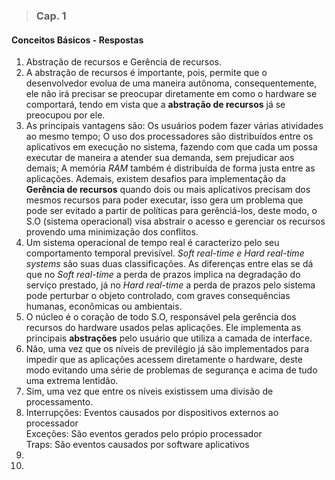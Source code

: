 
>### Cap. 1
#### Conceitos Básicos - Respostas

1. Abstração de recursos e Gerência de recursos.
2. A abstração de recursos é importante, pois, permite que o desenvolvedor evolua de uma maneira
autônoma, consequentemente, ele não irá precisar se preocupar diretamente em como o hardware se comportará,
tendo em vista que a **abstração de recursos** já se preocupou por ele.
3. As principais vantagens são: Os usuários podem fazer várias atividades ao mesmo tempo; O uso dos processadores são distribuídos entre 
os aplicativos em execução no sistema, fazendo com que cada um possa executar de maneira a atender sua demanda, sem prejudicar aos demais; A memória _RAM_ também é distribuída de forma justa entre as aplicações. Ademais, existem desafios para implementação da **Gerência de recursos** quando dois ou mais aplicativos precisam dos mesmos recursos para poder executar, isso gera um problema que pode ser evitado a partir de políticas para gerênciá-los, deste modo, o S.O (sistema operacional) visa abstrair o acesso e gerenciar os recursos provendo uma minimização dos conflitos.
4. Um sistema operacional de tempo real é caracterizo pelo seu comportamento temporal previsível. _Soft real-time e Hard real-time systems_ são suas duas classificações. As diferenças entre elas se dá que no _Soft real-time_  a perda de prazos implica na degradação do serviço prestado, já no _Hard real-time_  a perda de prazos pelo sistema pode perturbar o objeto controlado, com graves consequências humanas, econômicas ou ambientais.
5. O núcleo é o coração de todo S.O, responsável pela gerência dos recursos do hardware usados pelas aplicações. Ele implementa as principais **abstrações** pelo usuário que utiliza a camada de interface.
6. Não, uma vez que os níveis de previlégio já são implementados para impedir que as aplicações acessem diretamente o hardware, deste modo evitando uma série de problemas de segurança e acima de tudo uma extrema lentidão.
7. Sim, uma vez que entre os níveis existissem uma divisão de processamento.
8.  Interrupções: Eventos causados por dispositivos externos ao processador  
    Exceções: São eventos gerados pelo própio processador  
    Traps: São eventos causados por software aplicativos  
9. 
10. 
